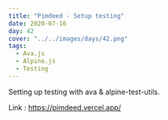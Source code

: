 ```yaml
---
title: "Pimdeed - Setup testing"
date: 2020-07-16
day: 42
cover: "../../images/days/42.png"
tags:
  - Ava.js
  - Alpine.js
  - Testing
---
```


Setting up testing with ava & alpine-test-utils.

Link : https://pimdeed.vercel.app/
